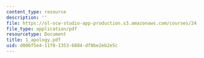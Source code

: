 ```yaml
---
content_type: resource
description: ''
file: https://ol-ocw-studio-app-production.s3.amazonaws.com/courses/24-01-classics-in-western-philosophy-spring-2006/d00bf5e411f813536884df8be2eb2e5c_1_apology.pdf
file_type: application/pdf
resourcetype: Document
title: 1_apology.pdf
uid: d00bf5e4-11f8-1353-6884-df8be2eb2e5c
---
```

